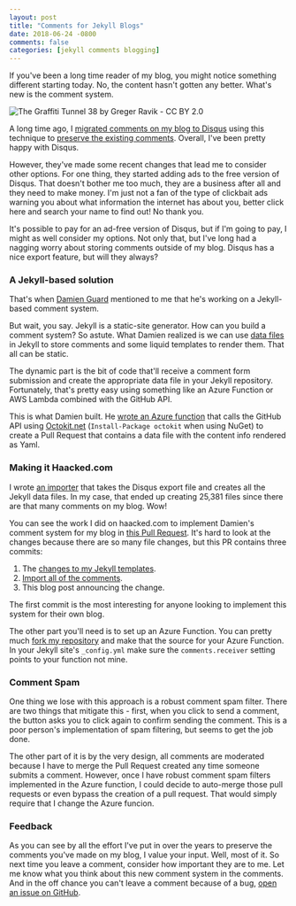 ```yaml
---
layout: post
title: "Comments for Jekyll Blogs"
date: 2018-06-24 -0800
comments: false
categories: [jekyll comments blogging]
---
```


If you've been a long time reader of my blog, you might notice something different starting today. No, the content hasn't gotten any better. What's new is the comment system.

![The Graffiti Tunnel 38 by Greger Ravik - CC BY 2.0](https://user-images.githubusercontent.com/19977/41829489-e2745840-77ef-11e8-9ec5-f1d7385bb190.jpg)

A long time ago, I [migrated comments on my blog to Disqus](https://haacked.com/archive/2012/12/25/migrating-comments-to-disqus.aspx/) using this technique to [preserve the existing comments](https://haacked.com/archive/2013/12/09/preserving-disqus-comments-with-jekyll/). Overall, I've been pretty happy with Disqus.

However, they've made some recent changes that lead me to consider other options. For one thing, they started adding ads to the free version of Disqus. That doesn't bother me too much, they are a business after all and they need to make money. I'm just not a fan of the type of clickbait ads warning you about what information the internet has about you, better click here and search your name to find out! No thank you.

It's possible to pay for an ad-free version of Disqus, but if I'm going to pay, I might as well consider my options. Not only that, but I've long had a nagging worry about storing comments outside of my blog. Disqus has a nice export feature, but will they always?

### A Jekyll-based solution

That's when [Damien Guard](https://damieng.com/) mentioned to me that he's working on a Jekyll-based comment system.

But wait, you say. Jekyll is a static-site generator. How can you build a comment system? So astute. What Damien realized is we can use [data files](https://jekyllrb.com/docs/datafiles/) in Jekyll to store comments and some liquid templates to render them. That all can be static.

The dynamic part is the bit of code that'll receive a comment form submission and create the appropriate data file in your Jekyll repository. Fortunately, that's pretty easy using something like an Azure Function or AWS Lambda combined with the GitHub API.

This is what Damien built. He [wrote an Azure function](https://damieng.com/blog/2018/05/28/wordpress-to-jekyll-comments) that calls the GitHub API using [Octokit.net](https://github.com/octokit/octokit.net) (`Install-Package octokit` when using NuGet) to create a Pull Request that contains a data file with the content info rendered as Yaml.

### Making it Haacked.com

I wrote [an importer](https://github.com/haacked/disqus-importer) that takes the Disqus export file and creates all the Jekyll data files. In my case, that ended up creating 25,381 files since there are that many comments on my blog. Wow!

You can see the work I did on haacked.com to implement Damien's comment system for my blog in [this Pull Request](https://github.com/Haacked/haacked.com/pull/316). It's hard to look at the changes because there are so many file changes, but this PR contains three commits:

1. The [changes to my Jekyll templates](https://github.com/Haacked/haacked.com/pull/316/commits/881fa955e08dd988fd34c60537084016359a7e58).
2. [Import all of the comments](https://github.com/Haacked/haacked.com/pull/316/commits/ee3fe87cb43386b02ed2ed9cf4a6d1b63e0ef9d4).
3. This blog post announcing the change.

The first commit is the most interesting for anyone looking to implement this system for their own blog.

The other part you'll need is to set up an Azure Function. You can pretty much [fork my repository](https://github.com/Haacked/jekyll-blog-comments-azure) and make that the source for your Azure Function. In your Jekyll site's `_config.yml` make sure the `comments.receiver` setting points to your function not mine.

### Comment Spam

One thing we lose with this approach is a robust comment spam filter. There are two things that mitigate this - first, when you click to send a comment, the button asks you to click again to confirm sending the comment. This is a poor person's implementation of spam filtering, but seems to get the job done.

The other part of it is by the very design, all comments are moderated because I have to merge the Pull Request created any time someone submits a comment. However, once I have robust comment spam filters implemented in the Azure function, I could decide to auto-merge those pull requests or even bypass the creation of a pull request. That would simply require that I change the Azure funcion.

### Feedback

As you can see by all the effort I've put in over the years to preserve the comments you've made on my blog, I value your input. Well, most of it. So next time you leave a comment, consider how important they are to me. Let me know what you think about this new comment system in the comments. And in the off chance you can't leave a comment because of a bug, [open an issue on GitHub](https://github.com/haacked/haacked.com/).
